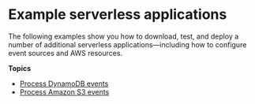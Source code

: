 # Example serverless applications<a name="serverless-example-applications"></a>

The following examples show you how to download, test, and deploy a number of additional serverless applications—including how to configure event sources and AWS resources\.

**Topics**
+ [Process DynamoDB events](serverless-example-ddb.md)
+ [Process Amazon S3 events](serverless-example-s3.md)